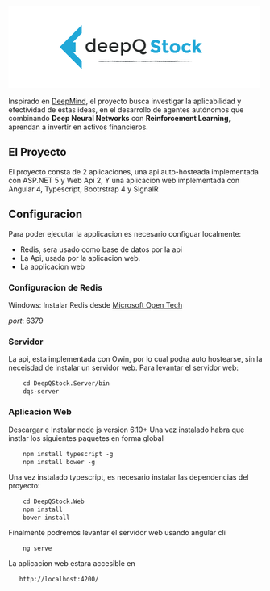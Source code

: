 ![DeepQ Stock](https://raw.githubusercontent.com/jcaramello/deepQ-stock/master/DeepQStock.Web/src/img/logo.png)

Inspirado en [DeepMind](https://deepmind.com/research/dqn/),
el proyecto busca investigar la aplicabilidad y efectividad de estas ideas, 
en el desarrollo de agentes autónomos que combinando **Deep Neural Networks** con
**Reinforcement Learning**, aprendan a invertir en activos financieros.

## El Proyecto

El proyecto consta de 2 aplicaciones, una api auto-hosteada implementada con ASP.NET 5 y Web Api 2,
Y una aplicacion web implementada con Angular 4, Typescript, Bootrstrap 4 y SignalR

## Configuracion

Para poder ejecutar la applicacion es necesario configuar localmente:

* Redis, sera usado como base de datos por la api
* La Api, usada por la aplicacion web.
* La applicacion web

### Configuracion de Redis

Windows: Instalar Redis desde [Microsoft Open Tech](https://msopentech.com/blog/2015/03/03/redis-windows-2-8-19-released/)

*port*: 6379

### Servidor 

La api, esta implementada con Owin, por lo cual podra auto hostearse, sin la neceisdad de instalar un servidor web.
Para levantar el servidor web:

```
    cd DeepQStock.Server/bin
    dqs-server
```

### Aplicacion Web

Descargar e Instalar node js version 6.10+
Una vez instalado habra que instlar los siguientes paquetes en forma global

```
    npm install typescript -g    
    npm install bower -g
```

Una vez instalado typescript, es necesario instalar las dependencias del proyecto:
```
    cd DeepQStock.Web
    npm install
    bower install
```
Finalmente podremos levantar el servidor web usando angular cli
```
    ng serve
```
La aplicacion web estara accesible en 

```
   http://localhost:4200/
```

